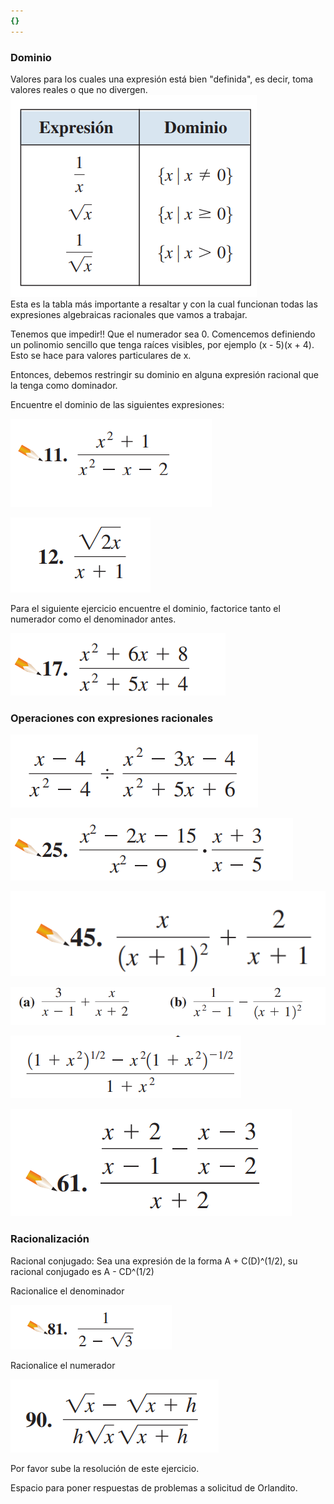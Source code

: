 ```yaml
---
{}
---
```

   
### Dominio      
Valores para los cuales una expresión está bien "definida", es decir, toma valores reales o que no divergen.      
![](../../images/Pasted%20image%2020231010090244.png)      
Esta es la tabla más importante a resaltar y con la cual funcionan todas las expresiones algebraicas racionales que vamos a trabajar.      
      
Tenemos que impedir!! Que el numerador sea 0. Comencemos definiendo un polinomio sencillo que tenga raíces visibles, por ejemplo (x - 5)(x + 4).  Esto se hace para valores particulares de x.      
      
Entonces, debemos restringir su dominio en alguna expresión racional que la tenga como dominador.      
      
Encuentre el dominio de las siguientes expresiones:      
      
![](../../images/Pasted%20image%2020231010093200.png)      
      
![](../../images/Pasted%20image%2020231010093219.png)      
      
Para el siguiente ejercicio encuentre el dominio, factorice tanto el numerador como el denominador antes.      
      
![](../../images/Pasted%20image%2020231010093304.png)      
      
      
### Operaciones con expresiones racionales      
      
![](../../images/Pasted%20image%2020231010091031.png)      
      
![](../../images/Pasted%20image%2020231010093320.png)      
      
![](../../images/Pasted%20image%2020231010093346.png)      
      
      
![](../../images/Pasted%20image%2020231010091048.png)      
      
![](../../images/Pasted%20image%2020231010091225.png)      
      
![](../../images/Pasted%20image%2020231010093402.png)      
      
### Racionalización      
      
Racional conjugado: Sea una expresión de la forma A  + C(D)^(1/2), su racional conjugado es A - CD^(1/2)      
      
Racionalice el denominador      
      
![](../../images/Pasted%20image%2020231010093422.png)      
      
Racionalice el numerador      
      
![](../../images/Pasted%20image%2020231010093508.png)      
      
Por favor sube la resolución de este ejercicio.      
      
      
Espacio para poner respuestas de problemas a solicitud de Orlandito.